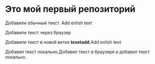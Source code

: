 # Это мой первый репозиторий

Добавили обычный текст. Add enlish text

Добавили текст через браузер

Добавили текст в новой ветке **texetadd**.Add enlish text

Добавил текст локально.Добавил текст в браузере и добавил текст локально.

